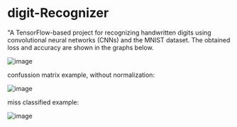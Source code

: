 # digit-Recognizer
"A TensorFlow-based project for recognizing handwritten digits using convolutional neural networks (CNNs) and the MNIST dataset.
The obtained loss and accuracy are shown in the graphs below.

![image](https://github.com/aysegulkocak1/digit-Recognizer/assets/127384367/dc116ad0-a740-4f3a-993f-773aca90cb14)


confussion matrix example, without normalization:

![image](https://github.com/aysegulkocak1/digit-Recognizer/assets/127384367/8ff3c90c-e66f-49d2-8521-84dd5c223594)

miss classified example:

![image](https://github.com/aysegulkocak1/digit-Recognizer/assets/127384367/be0ff60d-4114-4e3a-9f38-88f393229c7e)


